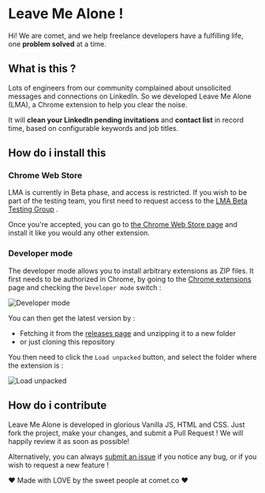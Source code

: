 # Leave Me Alone !

Hi! We are comet, and we help freelance developers have a fulfilling life, one **problem solved** at a time.

## What is this ?

Lots of engineers from our community complained about unsolicited messages and connections on LinkedIn. So we developed Leave Me Alone (LMA), a Chrome extension to help you clear the noise.

It will **clean your LinkedIn pending invitations** and **contact list** in record time, based on configurable keywords and job titles.

## How do i install this

### Chrome Web Store

LMA is currently in Beta phase, and access is restricted. If you wish to be part of the testing team, you first need to request access to the [LMA Beta Testing Group](https://groups.google.com/forum/#!forum/lma---beta-testers) .

Once you're accepted, you can go to [the Chrome Web Store page](https://chrome.google.com/webstore/detail/leave-me-alone-linkedin-c/njiepoekepkkokbfddjfdnkokkkiobde) and install it like you would any other extension.

### Developer mode

The developer mode allows you to install arbitrary extensions as ZIP files. It first needs to be authorized in Chrome, by going to the [Chrome extensions](chrome://extensions/) page and checking the `Developer mode` switch :

![Developer mode](https://i.imgur.com/BVM77ra.png)

You can then get the latest version by :
- Fetching it from the [releases page](https://github.com/hellocomet/leave-me-alone/releases) and unzipping it to a new folder
- or just cloning this repository

You then need to click the `Load unpacked` button, and select the folder where the extension is :

![Load unpacked](https://i.imgur.com/rnTCije.png)

## How do i contribute

Leave Me Alone is developed in glorious Vanilla JS, HTML and CSS. Just fork the project, make your changes, and submit a Pull Request ! We will happily review it as soon as possible!

Alternatively, you can always [submit an issue](https://github.com/hellocomet/leave-me-alone/issues) if you notice any bug, or if you wish to request a new feature !

❤ Made with LOVE by the sweet people at comet.co ❤
